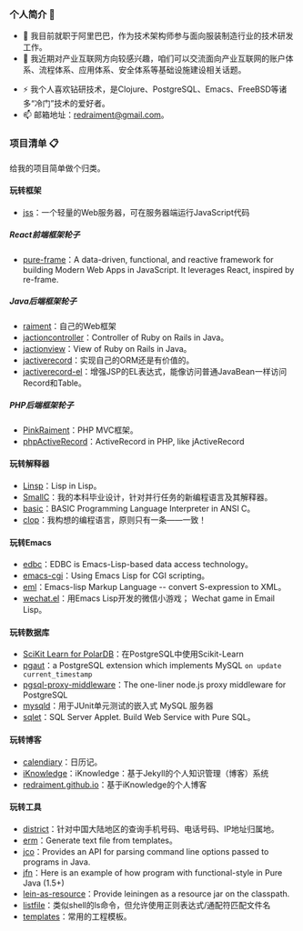 ### 个人简介 👋

* 🔭 我目前就职于阿里巴巴，作为技术架构师参与面向服装制造行业的技术研发工作。
* 💬 我近期对产业互联网方向较感兴趣，咱们可以交流面向产业互联网的账户体系、流程体系、应用体系、安全体系等基础设施建设相关话题。
- ⚡ 我个人喜欢钻研技术，是Clojure、PostgreSQL、Emacs、FreeBSD等诸多“冷门”技术的爱好者。
- 📫 邮箱地址：[redraiment@gmail.com](mailto:redraiment@gmail.com)。

### 项目清单 📋

给我的项目简单做个归类。

#### 玩转框架

* [jss](https://github.com/redraiment/jss)：一个轻量的Web服务器，可在服务器端运行JavaScript代码

##### React前端框架轮子

* [pure-frame](https://github.com/redraiment/pure-frame)：A data-driven, functional, and reactive framework for building Modern Web Apps in JavaScript. It leverages React, inspired by re-frame.

##### Java后端框架轮子

* [raiment](https://github.com/redraiment/raiment)：自己的Web框架
* [jactioncontroller](https://github.com/redraiment/jactioncontroller)：Controller of Ruby on Rails in Java。
* [jactionview](https://github.com/redraiment/jactionview)：View of Ruby on Rails in Java。
* [jactiverecord](https://github.com/redraiment/jactiverecord)：实现自己的ORM还是有价值的。
* [jactiverecord-el](https://github.com/redraiment/jactiverecord-el)：增强JSP的EL表达式，能像访问普通JavaBean一样访问Record和Table。

##### PHP后端框架轮子

* [PinkRaiment](https://github.com/redraiment/PinkRaiment)：PHP MVC框架。
* [phpActiveRecord](https://github.com/redraiment/phpActiveRecord)：ActiveRecord in PHP, like jActiveRecord

#### 玩转解释器

* [Linsp](https://github.com/redraiment/Linsp)：Lisp in Lisp。
* [SmallC](https://github.com/redraiment/SmallC)：我的本科毕业设计，针对并行任务的新编程语言及其解释器。
* [basic](https://github.com/redraiment/basic)：BASIC Programming Language Interpreter in ANSI C。
* [clop](https://github.com/redraiment/clop)：我构想的编程语言，原则只有一条——一致！

#### 玩转Emacs

* [edbc](https://github.com/redraiment/edbc)：EDBC is Emacs-Lisp-based data access technology。
* [emacs-cgi](https://github.com/redraiment/emacs-cgi)：Using Emacs Lisp for CGI scripting。
* [eml](https://github.com/redraiment/eml)：Emacs-lisp Markup Language -- convert S-expression to XML。
* [wechat.el](https://github.com/redraiment/wechat.el)：用Emacs Lisp开发的微信小游戏； Wechat game in Email Lisp。

#### 玩转数据库

* [SciKit Learn for PolarDB](https://github.com/redraiment/SciKit-Learn-for-PolarDB)：在PostgreSQL中使用Scikit-Learn
* [pgaut](https://github.com/redraiment/pgaut)：a PostgreSQL extension which implements MySQL `on update current_timestamp`
* [pgsql-proxy-middleware](https://github.com/redraiment/pgsql-proxy-middleware)：The one-liner node.js proxy middleware for PostgreSQL
* [mysqld](https://github.com/redraiment/mysqld)：用于JUnit单元测试的嵌入式 MySQL 服务器
* [sqlet](https://github.com/redraiment/sqlet)：SQL Server Applet. Build Web Service with Pure SQL。

#### 玩转博客

* [calendiary](https://github.com/redraiment/calendiary)：日历记。
* [iKnowledge](https://github.com/redraiment/iKnowledge)：iKnowledge：基于Jekyll的个人知识管理（博客）系统
* [redraiment.github.io](https://github.com/redraiment/redraiment.github.io)：基于iKnowledge的个人博客

#### 玩转工具

* [district](https://github.com/redraiment/district)：针对中国大陆地区的查询手机号码、电话号码、IP地址归属地。
* [erm](https://github.com/redraiment/erm)：Generate text file from templates。
* [jco](https://github.com/redraiment/jco)：Provides an API for parsing command line options passed to programs in Java.
* [jfn](https://github.com/redraiment/jfn)：Here is an example of how program with functional-style in Pure Java (1.5+)
* [lein-as-resource](https://github.com/redraiment/lein-as-resource)：Provide leiningen as a resource jar on the classpath.
* [listfile](https://github.com/redraiment/listfile)：类似shell的ls命令，但允许使用正则表达式/通配符匹配文件名
* [templates](https://github.com/redraiment/templates)：常用的工程模板。
